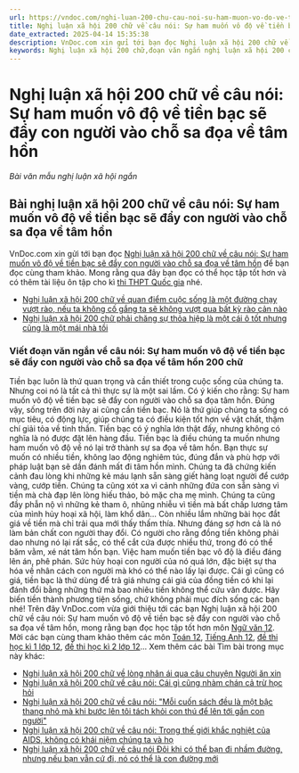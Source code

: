 ```yaml
---
url: https://vndoc.com/nghi-luan-200-chu-cau-noi-su-ham-muon-vo-do-ve-tien-bac-se-day-con-nguoi-vao-cho-sa-doa-193912
title: Nghị luận xã hội 200 chữ về câu nói: Sự ham muốn vô độ về tiền bạc sẽ đẩy con người vào chỗ sa đọa về tâm hồn - Bài văn mẫu nghị luận xã hội ngắn - VnDoc.com
date_extracted: 2025-04-14 15:35:38
description: VnDoc.com xin gửi tới bạn đọc Nghị luận xã hội 200 chữ về câu nói: Sự ham muốn vô độ về tiền bạc sẽ đẩy con người vào chỗ sa đọa về tâm hồn, mời các bạn cùng tham khảo chi tiết tại đây.
keywords: Nghị luận xã hội 200 chữ,đoạn văn ngắn nghị luận xã hội 200 chữ,bài văn mẫu nghị luận xã hội,Sự ham muốn vô độ về tiền bạc sẽ đẩy con người vào chỗ sa đọa về tâm hồn
---
```


# Nghị luận xã hội 200 chữ về câu nói: Sự ham muốn vô độ về tiền bạc sẽ đẩy con người vào chỗ sa đọa về tâm hồn
 _Bài văn mẫu nghị luận xã hội ngắn_
## Bài nghị luận xã hội 200 chữ về câu nói: Sự ham muốn vô độ về tiền bạc sẽ đẩy con người vào chỗ sa đọa về tâm hồn
VnDoc.com xin gửi tới bạn đọc [Nghị luận xã hội 200 chữ về câu nói: Sự ham muốn vô độ về tiền bạc sẽ đẩy con người vào chỗ sa đọa về tâm hồn](<https://vndoc.com/nghi-luan-200-chu-cau-noi-su-ham-muon-vo-do-ve-tien-bac-se-day-con-nguoi-vao-cho-sa-doa-193912>) để bạn đọc cùng tham khảo. Mong rằng qua đây bạn đọc có thể học tập tốt hơn và có thêm tài liệu ôn tập cho kì [thi THPT Quốc gia](<https://vndoc.com/thi-thpt-quoc-gia>) nhé.
  * [Nghị luận xã hội 200 chữ về quan điểm cuộc sống là một đường chạy vượt rào, nếu ta không cố gắng ta sẽ không vượt qua bất kỳ rào cản nào](<https://vndoc.com/nghi-luan-cuoc-song-la-mot-duong-chay-vuot-rao-neu-ta-khong-co-gang-ta-se-khong-vuot-qua-193910>)
  * [Nghị luận xã hội 200 chữ phải chăng sự thỏa hiệp là một cái ô tốt nhưng cũng là một mái nhà tồi](<https://vndoc.com/nghi-luan-phai-chang-su-thoa-hiep-la-mot-cai-o-tot-nhung-cung-la-mot-mai-nha-toi-193906>)

### Viết đoạn văn ngắn về câu nói: Sự ham muốn vô độ về tiền bạc sẽ đẩy con người vào chỗ sa đọa về tâm hồn 200 chữ
Tiền bạc luôn là thứ quan trọng và cần thiết trong cuộc sống của chúng ta. Nhưng coi nó là tất cả thì thực sự là một sai lầm. Có ý kiến cho rằng: Sự ham muốn vô độ về tiền bạc sẽ đẩy con người vào chỗ sa đọa tâm hồn. Đúng vậy, sống trên đời này ai cũng cần tiền bạc. Nó là thứ giúp chúng ta sống có mục tiêu, có động lực, giúp chúng ta có điều kiện tốt hơn về vật chất, thậm chí giải tỏa về tinh thần. Tiền bạc có ý nghĩa lớn thật đấy, nhưng không có nghĩa là nó được đặt lên hàng đầu. Tiền bạc là điều chúng ta muốn nhưng ham muốn vô độ về nó lại trở thành sự sa đọa về tâm hồn. Bạn thực sự muốn có nhiều tiền, không lao động nghiêm túc, đúng đắn và phù hợp với pháp luật bạn sẽ dần đánh mất đi tâm hồn mình. Chúng ta đã chứng kiến cảnh đau lòng khi những kẻ máu lạnh sẵn sàng giết hàng loạt người để cướp vàng, cướp tiền. Chúng ta cũng xót xa vì cảnh những đứa con sẵn sàng vì tiền mà chà đạp lên lòng hiếu thảo, bỏ mặc cha mẹ mình. Chúng ta cũng đầy phẫn nộ vì những kẻ tham ô, nhũng nhiễu vì tiền mà bất chấp lương tâm của mình hủy hoại xã hội, làm khổ dân... Còn nhiều lắm những bài học đắt giá về tiền mà chỉ trải qua mới thấy thấm thía. Nhưng đáng sợ hơn cả là nó làm bản chất con người thay đổi. Có người cho rằng đồng tiền không phải dao nhưng nó lại rất sắc, có thể cắt cứa được nhiều thứ, trong đó có thể băm vằm, xé nát tâm hồn bạn. Việc ham muốn tiền bạc vô độ là điều đáng lên án, phê phán. Sức hủy hoại con người của nó quá lớn, đặc biệt sự tha hóa về nhân cách con người mà khó có thể nào lấy lại được. Cái gì cũng có giá, tiền bạc là thứ dùng để trả giá nhưng cái giá của đồng tiền có khi lại đánh đổi bằng những thứ mà bao nhiêu tiền không thể cứu vãn được. Hãy biến tiền thành phương tiện sống, chứ không phải mục đích sống các bạn nhé\!
Trên đây VnDoc.com vừa giới thiệu tới các bạn Nghị luận xã hội 200 chữ về câu nói: Sự ham muốn vô độ về tiền bạc sẽ đẩy con người vào chỗ sa đọa về tâm hồn, mong rằng bạn đọc học tập tốt hơn môn [Ngữ văn 12](<https://vndoc.com/ngu-van-lop12>). Mời các bạn cùng tham khảo thêm các môn [Toán 12](<https://vndoc.com/toan-lop12>), [Tiếng Anh 12](<https://vndoc.com/tieng-anh-lop12>), [đề thi học kì 1 lớp 12](<https://vndoc.com/de-thi-hoc-ki-1-lop12>), [đề thi học kì 2 lớp 12](<https://vndoc.com/de-thi-hoc-ki-2-lop12>)...
Xem thêm các bài Tìm bài trong mục này khác:
  * [Nghị luận xã hội 200 chữ về lòng nhân ái qua câu chuyện Người ăn xin](</nghi-luan-xa-hoi-200-chu-ve-long-nhan-ai-qua-cau-chuyen-nguoi-an-xin-193915>)
  * [Nghị luận xã hội 200 chữ về câu nói: Cái gì cũng nhàm chán cả trừ học hỏi](</nghi-luan-xa-hoi-200-chu-ve-cau-noi-cai-gi-cung-nham-chan-ca-tru-hoc-hoi-193950>)
  * [Nghị luận xã hội 200 chữ về câu nói: "Mỗi cuốn sách đều là một bậc thang nhỏ mà khi bước lên tôi tách khỏi con thú để lên tới gần con người"](</nghi-luan-xa-hoi-200-chu-ve-cau-noi-moi-cuon-sach-deu-la-mot-bac-thang-nho-193987>)
  * [Nghị luận xã hội 200 chữ về câu nói: Trong thế giới khắc nghiệt của AIDS, không có khái niệm chúng ta và họ](</nghi-luan-xa-hoi-trong-the-gioi-khac-nghiet-cua-aids-khong-co-khai-niem-chung-ta-va-ho-194085>)
  * [Nghị luận xã hội 200 chữ về câu nói Đôi khi có thể bạn đi nhầm đường, nhưng nếu bạn vẫn cứ đi, nó có thể là con đường mới](</nghi-luan-xa-hoi-200-chu-ve-cau-noi-doi-khi-co-the-ban-di-nham-duong-194451>)

